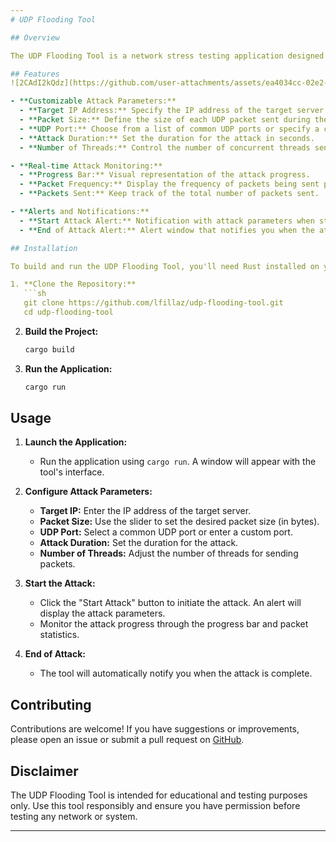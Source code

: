 ```yaml
---
# UDP Flooding Tool

## Overview

The UDP Flooding Tool is a network stress testing application designed to simulate high traffic conditions by sending a flood of UDP packets to a specified target IP address and port. This tool is useful for testing network performance, resilience, and stability under heavy load conditions.

## Features
![2CAdI2kQdz](https://github.com/user-attachments/assets/ea4034cc-02e2-4a0f-bc03-f012a3819091)

- **Customizable Attack Parameters:**
  - **Target IP Address:** Specify the IP address of the target server.
  - **Packet Size:** Define the size of each UDP packet sent during the attack.
  - **UDP Port:** Choose from a list of common UDP ports or specify a custom port.
  - **Attack Duration:** Set the duration for the attack in seconds.
  - **Number of Threads:** Control the number of concurrent threads sending UDP packets.

- **Real-time Attack Monitoring:**
  - **Progress Bar:** Visual representation of the attack progress.
  - **Packet Frequency:** Display the frequency of packets being sent per second.
  - **Packets Sent:** Keep track of the total number of packets sent.

- **Alerts and Notifications:**
  - **Start Attack Alert:** Notification with attack parameters when starting the attack.
  - **End of Attack Alert:** Alert window that notifies you when the attack is complete.

## Installation

To build and run the UDP Flooding Tool, you'll need Rust installed on your system. If you haven't installed Rust yet, follow the instructions on the [official Rust website](https://www.rust-lang.org/).

1. **Clone the Repository:**
   ```sh
   git clone https://github.com/lfillaz/udp-flooding-tool.git
   cd udp-flooding-tool
   ```

2. **Build the Project:**
   ```sh
   cargo build
   ```

3. **Run the Application:**
   ```sh
   cargo run
   ```

## Usage

1. **Launch the Application:**
   - Run the application using `cargo run`. A window will appear with the tool's interface.

2. **Configure Attack Parameters:**
   - **Target IP:** Enter the IP address of the target server.
   - **Packet Size:** Use the slider to set the desired packet size (in bytes).
   - **UDP Port:** Select a common UDP port or enter a custom port.
   - **Attack Duration:** Set the duration for the attack.
   - **Number of Threads:** Adjust the number of threads for sending packets.

3. **Start the Attack:**
   - Click the "Start Attack" button to initiate the attack. An alert will display the attack parameters.
   - Monitor the attack progress through the progress bar and packet statistics.

4. **End of Attack:**
   - The tool will automatically notify you when the attack is complete.

## Contributing


Contributions are welcome! If you have suggestions or improvements, please open an issue or submit a pull request on [GitHub](https://github.com/lfillaz/udp-flooding-tool).


## Disclaimer

The UDP Flooding Tool is intended for educational and testing purposes only. Use this tool responsibly and ensure you have permission before testing any network or system.

---
```

